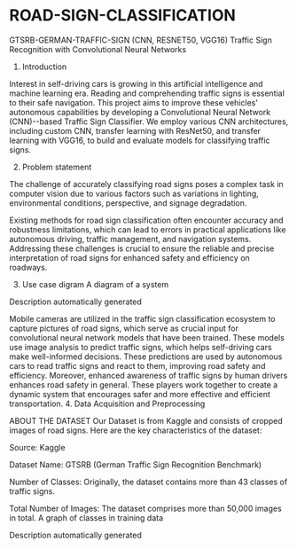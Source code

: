 # ROAD-SIGN-CLASSIFICATION
GTSRB-GERMAN-TRAFFIC-SIGN (CNN, RESNET50, VGG16)
Traffic Sign Recognition with Convolutional Neural Networks 

 

1. Introduction 

Interest in self-driving cars is growing in this artificial intelligence and machine learning era. Reading and comprehending traffic signs is essential to their safe navigation. This project aims to improve these vehicles' autonomous capabilities by developing a Convolutional Neural Network (CNN)--based Traffic Sign Classifier. We employ various CNN architectures, including custom CNN, transfer learning with ResNet50, and transfer learning with VGG16, to build and evaluate models for classifying traffic signs. 

 

2. Problem statement 

The challenge of accurately classifying road signs poses a complex task in computer vision due to various factors such as variations in lighting, environmental conditions, perspective, and signage degradation.  

Existing methods for road sign classification often encounter accuracy and robustness limitations, which can lead to errors in practical applications like autonomous driving, traffic management, and navigation systems. Addressing these challenges is crucial to ensure the reliable and precise interpretation of road signs for enhanced safety and efficiency on roadways. 

3. Use case digram
  A diagram of a system

Description automatically generated

Mobile cameras are utilized in the traffic sign classification ecosystem to capture pictures of road signs, which serve as crucial input for convolutional neural network models that have been trained. These models use image analysis to predict traffic signs, which helps self-driving cars make well-informed decisions. These predictions are used by autonomous cars to read traffic signs and react to them, improving road safety and efficiency. Moreover, enhanced awareness of traffic signs by human drivers enhances road safety in general. These players work together to create a dynamic system that encourages safer and more effective and efficient transportation. 
4. Data Acquisition and Preprocessing 

ABOUT THE DATASET 
Our Dataset is from Kaggle and consists of cropped images of road signs. Here are the key characteristics of the dataset: 

Source: Kaggle 

Dataset Name: GTSRB (German Traffic Sign Recognition Benchmark) 

Number of Classes: Originally, the dataset contains more than 43 classes of traffic signs. 

Total Number of Images: The dataset comprises more than 50,000 images in total. 
A graph of classes in training data

Description automatically generated
